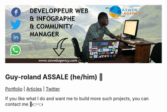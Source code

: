 
![Cover](https://github.com/guysolamour/guysolamour/blob/master/img/background.jpg)


## Guy-roland ASSALE (he/him) 🌻


<a title="Portfolio, roland-assale.info" href="https://roland-assale.info">Portfolio</a> |
<a title="Articles" href="https://parlons-informatique.com">Articles</a> |
 <a title="Twitter Profile" href="https://twitter.com/rolandassale">Twitter</a>
  

If you like what I do and want me to build more such projects, you can contact me  🥺👉👈


